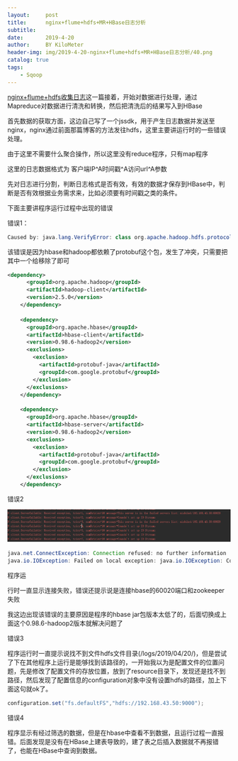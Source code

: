 ```yaml
---
layout:     post
title:      nginx+flume+hdfs+MR+HBase日志分析
subtitle:   
date:       2019-4-20
author:     BY KiloMeter
header-img: img/2019-4-20-nginx+flume+hdfs+MR+HBase日志分析/40.png
catalog: true
tags:
    - Sqoop
---
```

[nginx+flume+hdfs收集日志](https://zhouyimian.github.io/2019/04/14/nginx+flume+hdfs%E6%94%B6%E9%9B%86%E6%97%A5%E5%BF%97/)这一篇接着，开始对数据进行处理，通过Mapreduce对数据进行清洗和转换，然后把清洗后的结果写入到HBase

首先数据的获取方面，这边自己写了一个jssdk，用于产生日志数据并发送至nginx，nginx通过前面那篇博客的方法发往hdfs，这里主要讲运行时的一些错误处理。

由于这里不需要什么聚合操作，所以这里没有reduce程序，只有map程序

这里的日志数据格式为   客户端IP\^A时间戳\^A访问url\^A参数

先对日志进行分割，判断日志格式是否有效，有效的数据才保存到HBase中，判断是否有效根据业务需求来，比如必须要有时间戳之类的条件。

下面主要讲程序运行过程中出现的错误

错误1：

```java
Caused by: java.lang.VerifyError: class org.apache.hadoop.hdfs.protocol.proto.ClientNamenodeProtocolProtos$AppendRequestProto overrides final method getUnknownFields.()Lcom/google/protobuf/UnknownFieldSet;
```

该错误是因为hbase和hadoop都依赖了protobuf这个包，发生了冲突，只需要把其中一个给移除了即可

```xml
<dependency>
      <groupId>org.apache.hadoop</groupId>
      <artifactId>hadoop-client</artifactId>
      <version>2.5.0</version>
    </dependency>

    <dependency>
      <groupId>org.apache.hbase</groupId>
      <artifactId>hbase-client</artifactId>
      <version>0.98.6-hadoop2</version>
      <exclusions>
        <exclusion>
          <artifactId>protobuf-java</artifactId>
          <groupId>com.google.protobuf</groupId>
        </exclusion>
      </exclusions>
    </dependency>

    <dependency>
      <groupId>org.apache.hbase</groupId>
      <artifactId>hbase-server</artifactId>
      <version>0.98.6-hadoop2</version>
      <exclusions>
        <exclusion>
          <artifactId>protobuf-java</artifactId>
          <groupId>com.google.protobuf</groupId>
        </exclusion>
      </exclusions>
    </dependency>
```

错误2

![](/img/2019-4-20-nginx+flume+hdfs+MR+HBase日志分析/连接不上HBase和Zookeeper.png)

```java
java.net.ConnectException: Connection refused: no further information
java.io.IOException: Failed on local exception: java.io.IOException: Couldn't set up IO streams;
```

程序运

行时一直显示连接失败，错误还提示说是连接hbase的60020端口和zookeeper失败

我这边出现该错误的主要原因是程序的hbase jar包版本太低了的，后面切换成上面这个0.98.6-hadoop2版本就解决问题了

错误3

程序运行时一直提示说找不到文件hdfs文件目录(/logs/2019/04/20/)，但是尝试了下在其他程序上运行是能够找到该路径的，一开始我以为是配置文件的位置问题，先是修改了配置文件的存放位置，放到了resource目录下，发现还是找不到路径，然后发现了配置信息的configuration对象中没有设置hdfs的路径，加上下面这句就ok了。

```java
configuration.set("fs.defaultFS","hdfs://192.168.43.50:9000");
```

错误4

程序显示有经过筛选的数据，但是在hbase中查看不到数据，且运行过程一直报错。后面发现是没有在HBase上建表导致的，建了表之后插入数据就不再报错了，也能在HBase中查询到数据。